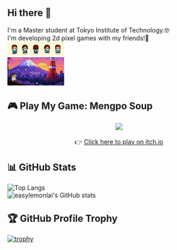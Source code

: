 ## Hi there 👋
I'm a Master student at Tokyo Institute of Technology.🤓  
I'm developing 2d pixel games with my friends!🥳  
![描述文字](https://github.com/easylemonlai/easylemonlai/blob/main/%E8%A7%92%E8%89%B21.gif?raw=true)  
![描述文字](https://github.com/easylemonlai/easylemonlai/blob/main/%E6%97%A5%E6%9C%AC%E7%9D%A1%E8%A7%89.gif?raw=true)  
## 🎮 Play My Game: Mengpo Soup

<p align="center">
  <a href="https://coldheartlemon.itch.io/mengposoup" target="_blank">
    <img src="https://img.itch.zone/aW1nLzE2ODAxMTg0LnBuZw==/original/2tMIvb.png" width="640"/>
  </a>
</p>

<p align="center">
  👉 <a href="https://coldheartlemon.itch.io/mengposoup" target="_blank">Click here to play on itch.io</a>
</p>


## 📊 GitHub Stats  
![Top Langs](https://github-readme-stats.vercel.app/api/top-langs/?username=easylemonlai&layout=compact&theme=tokyonight)  
![easylemonlai's GitHub stats](https://github-readme-stats.vercel.app/api?username=easylemonlai&show_icons=true&theme=tokyonight)  


## 🏆 GitHub Profile Trophy  

[![trophy](https://github-profile-trophy.vercel.app/?username=easylemonlai&theme=dracula&row=1&column=3)](https://github.com/ryo-ma/github-profile-trophy)




<!--
**easylemonlai/easylemonlai** is a ✨ _special_ ✨ repository because its `README.md` (this file) appears on your GitHub profile.

Here are some ideas to get you started:

- 🔭 I’m currently working on ...
- 🌱 I’m currently learning ...
- 👯 I’m looking to collaborate on ...
- 🤔 I’m looking for help with ...
- 💬 Ask me about ...
- 📫 How to reach me: ...
- 😄 Pronouns: ...
- ⚡ Fun fact: ...
-->

